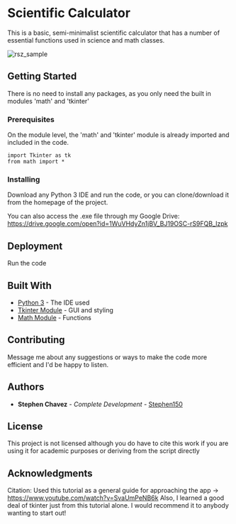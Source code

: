 # Scientific Calculator

This is a basic, semi-minimalist scientific calculator that has a number of essential functions used in science and math classes. 

![rsz_sample](https://user-images.githubusercontent.com/30249978/42005862-a2c5841a-7a44-11e8-965b-d592c2d01d2a.png)

## Getting Started

There is no need to install any packages, as you only need the built in modules 'math' and 'tkinter'

### Prerequisites

On the module level, the 'math' and 'tkinter' module is already imported and included in the code.

```
import Tkinter as tk
from math import *
```

### Installing

Download any Python 3 IDE and run the code, or you can clone/download it from the homepage of the project.

You can also access the .exe file through my Google Drive: https://drive.google.com/open?id=1WuVHdyZn1jBV_BJ19OSC-rS9FQB_lzpk

## Deployment

Run the code

## Built With

* [Python 3](https://notepad-plus-plus.org/) - The IDE used
* [Tkinter Module](https://docs.python.org/3.6/library/tkinter.html) - GUI and styling
* [Math Module](https://docs.python.org/3/library/math.html) - Functions

## Contributing

Message me about any suggestions or ways to make the code more efficient and I'd be happy to listen.

## Authors

* **Stephen Chavez** - *Complete Development* - [Stephen150](https://github.com/Stephen150)

## License

This project is not licensed although you do have to cite this work if you are using it for academic purposes or deriving from the script directly

## Acknowledgments

Citation: Used this tutorial as a general guide for approaching the app -> https://www.youtube.com/watch?v=SvaUmPeNB6k
Also, I learned a good deal of tkinter just from this tutorial alone. I would recommend it to anybody wanting to start out!
